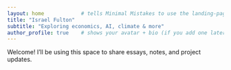 ```yaml
---
layout: home            # tells Minimal Mistakes to use the landing-page layout
title: "Israel Fulton"
subtitle: "Exploring economics, AI, climate & more"
author_profile: true    # shows your avatar + bio (if you add one later)
---
```


Welcome! I’ll be using this space to share essays, notes, and project updates.
